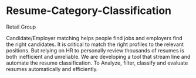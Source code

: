 Resume-Category-Classification
==============================

Retail Group

Candidate/Employer matching helps people find jobs and employers find the right candidates. 
It is critical to match the right profiles to the relevant positions. But relying on HR to personally review thousands of resumes is both inefficient and unreliable. 
We are developing a tool that stream line and automate the resume classification. To 
Analyze, filter, classify and evaluate resumes automatically and efficiently. 
